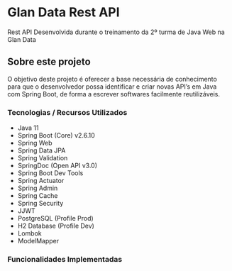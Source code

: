 # Glan Data Rest API
Rest API Desenvolvida durante o treinamento da 2º turma de Java Web na Glan Data

##  Sobre este projeto
O objetivo deste projeto é oferecer a base necessária de conhecimento para que o desenvolvedor possa identificar e criar novas API’s em Java com Spring Boot, de forma a escrever softwares facilmente reutilizáveis.

### Tecnologias / Recursos Utilizados
- Java 11
- Spring Boot (Core) v2.6.10
- Spring Web
- Spring Data JPA
- Spring Validation
- SpringDoc (Open API v3.0)
- Spring Boot Dev Tools
- Spring Actuator
- Spring Admin
- Spring Cache
- Spring Security
- JJWT
- PostgreSQL (Profile Prod)
- H2 Database (Profile Dev)
- Lombok
- ModelMapper

### Funcionalidades Implementadas
